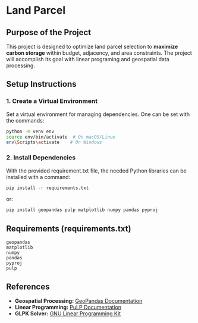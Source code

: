 # **Land Parcel**

## **Purpose of the Project**
This project is designed to optimize land parcel selection to  **maximize carbon storage**  within budget, adjacency, and area constraints. The project will accomplish its goal with linear programing and geospatial data processing.

## **Setup Instructions**
### **1. Create a Virtual Environment**
Set a virtual environment for managing dependencies. One can be set with the commands:

```bash
python -m venv env
source env/bin/activate  # On macOS/Linux
env\Scripts\activate    # On Windows
```

### **2. Install Dependencies**
With the provided requirement.txt file, the needed Python libraries can be installed with a command:

```bash
pip install -r requirements.txt
```

or:

```bash
pip install geopandas pulp matplotlib numpy pandas pyproj
```

## **Requirements (requirements.txt)**
```
geopandas
matplotlib
numpy
pandas
pyproj
pulp
```

## **References**
- **Geospatial Processing:** [GeoPandas Documentation](https://geopandas.org/)
- **Linear Programming:** [PuLP Documentation](https://coin-or.github.io/pulp/)
- **GLPK Solver:** [GNU Linear Programming Kit](https://www.gnu.org/software/glpk/)

